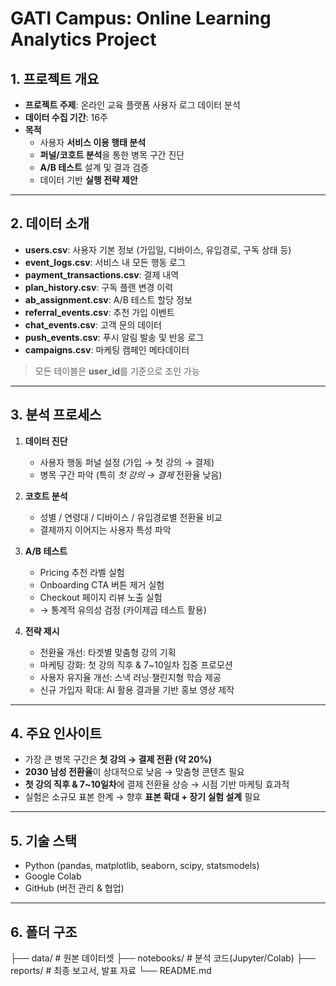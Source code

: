 # GATI Campus: Online Learning Analytics Project

## 1. 프로젝트 개요
- **프로젝트 주제**: 온라인 교육 플랫폼 사용자 로그 데이터 분석  
- **데이터 수집 기간**: 16주
- **목적**  
  - 사용자 **서비스 이용 행태 분석**  
  - **퍼널/코호트 분석**을 통한 병목 구간 진단  
  - **A/B 테스트** 설계 및 결과 검증  
  - 데이터 기반 **실행 전략 제안**

---

## 2. 데이터 소개
- **users.csv**: 사용자 기본 정보 (가입일, 디바이스, 유입경로, 구독 상태 등)  
- **event_logs.csv**: 서비스 내 모든 행동 로그  
- **payment_transactions.csv**: 결제 내역  
- **plan_history.csv**: 구독 플랜 변경 이력  
- **ab_assignment.csv**: A/B 테스트 할당 정보  
- **referral_events.csv**: 추천 가입 이벤트  
- **chat_events.csv**: 고객 문의 데이터  
- **push_events.csv**: 푸시 알림 발송 및 반응 로그  
- **campaigns.csv**: 마케팅 캠페인 메타데이터  

> 모든 테이블은 **user_id**를 기준으로 조인 가능  

---

## 3. 분석 프로세스
1) **데이터 진단**
   - 사용자 행동 퍼널 설정 (가입 → 첫 강의 → 결제)  
   - 병목 구간 파악 (특히 *첫 강의 → 결제* 전환율 낮음)  

2) **코호트 분석**
   - 성별 / 연령대 / 디바이스 / 유입경로별 전환율 비교  
   - 결제까지 이어지는 사용자 특성 파악  

3) **A/B 테스트**
   - Pricing 추천 라벨 실험  
   - Onboarding CTA 버튼 제거 실험  
   - Checkout 페이지 리뷰 노출 실험  
   - → 통계적 유의성 검정 (카이제곱 테스트 활용)  

4) **전략 제시**
   - 전환율 개선: 타겟별 맞춤형 강의 기획  
   - 마케팅 강화: 첫 강의 직후 & 7~10일차 집중 프로모션  
   - 사용자 유지율 개선: 스낵 러닝·챌린지형 학습 제공  
   - 신규 가입자 확대: AI 활용 결과물 기반 홍보 영상 제작  

---

## 4. 주요 인사이트
- 가장 큰 병목 구간은 **첫 강의 → 결제 전환 (약 20%)**  
- **2030 남성 전환율**이 상대적으로 낮음 → 맞춤형 콘텐츠 필요  
- **첫 강의 직후 & 7~10일차**에 결제 전환율 상승 → 시점 기반 마케팅 효과적  
- 실험은 소규모 표본 한계 → 향후 **표본 확대 + 장기 실험 설계** 필요  

---

## 5. 기술 스택
- Python (pandas, matplotlib, seaborn, scipy, statsmodels)  
- Google Colab  
- GitHub (버전 관리 & 협업)  

---

## 6. 폴더 구조
├── data/ # 원본 데이터셋
├── notebooks/ # 분석 코드(Jupyter/Colab)
├── reports/ # 최종 보고서, 발표 자료
└── README.md